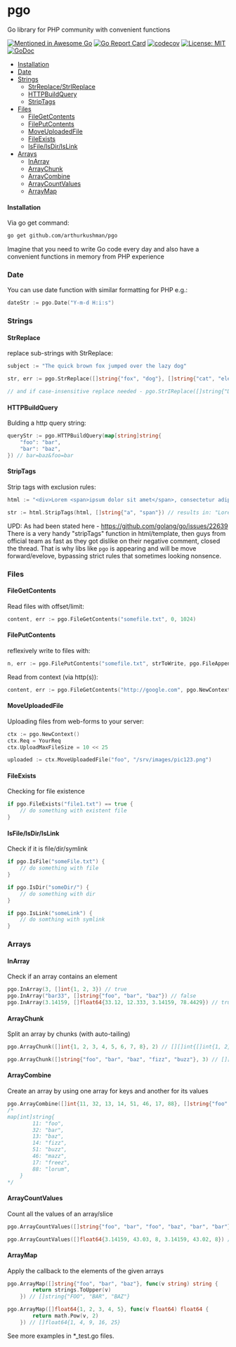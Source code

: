 # pgo
Go library for PHP community with convenient functions

[![Mentioned in Awesome Go](https://awesome.re/mentioned-badge.svg)](https://github.com/avelino/awesome-go)
[![Go Report Card](https://goreportcard.com/badge/github.com/arthurkushman/pgo)](https://goreportcard.com/report/github.com/arthurkushman/pgo)
[![codecov](https://codecov.io/gh/arthurkushman/pgo/branch/master/graph/badge.svg)](https://codecov.io/gh/arthurkushman/pgo)
[![License: MIT](https://img.shields.io/badge/License-MIT-blue.svg)](https://opensource.org/licenses/MIT)
[![GoDoc](https://github.com/golang/gddo/blob/c782c79e0a3c3282dacdaaebeff9e6fd99cb2919/gddo-server/assets/status.svg)](https://godoc.org/github.com/arthurkushman/pgo)

* [Installation](#user-content-installation)
* [Date](#user-content-date)
* [Strings](#user-content-strings)
	* [StrReplace/StrIReplace](#user-content-strreplace)
	* [HTTPBuildQuery](#user-content-httpbuildquery)
	* [StripTags](#user-content-striptags)
* [Files](#user-content-files)
	* [FileGetContents](#user-content-filegetcontents)
	* [FilePutContents](#user-content-fileputcontents)
	* [MoveUploadedFile](#user-content-moveuploadedfile)
	* [FileExists](#user-content-fileexists)
	* [IsFile/IsDir/IsLink](#user-content-isfileisdirislink)
* [Arrays](#user-content-arrays)
	* [InArray](#user-content-inarray)
	* [ArrayChunk](#user-content-arraychunk)
	* [ArrayCombine](#user-content-arraycombine)
	* [ArrayCountValues](#user-content-arraycountvalues)
	* [ArrayMap](#user-content-arraymap)

#### Installation 

Via go get command:
```bash
go get github.com/arthurkushman/pgo
```

Imagine that you need to write Go code every day and also have a convenient functions in memory from PHP experience

### Date
You can use date function with similar formatting for PHP e.g.:

```go
dateStr := pgo.Date("Y-m-d H:i:s")
```

### Strings

#### StrReplace
replace sub-strings with StrReplace:
```go
subject := "The quick brown fox jumped over the lazy dog"

str, err := pgo.StrReplace([]string{"fox", "dog"}, []string{"cat", "elephant"}, subject)

// and if case-insensitive replace needed - pgo.StrIReplace([]string{"DOG", "QuiCK"}, []string{"fox", "slow"}, subject) 
```

#### HTTPBuildQuery
Bulding a http query string:
```go
queryStr := pgo.HTTPBuildQuery(map[string]string{
	"foo": "bar",
	"bar": "baz",
}) // bar=baz&foo=bar
```

#### StripTags
Strip tags with exclusion rules:
```go
html := "<div>Lorem <span>ipsum dolor sit amet</span>, consectetur adipiscing elit, sed do eiusmod <a href=\"http://example.com\">tempor incididunt</a> ut labore <strong>et dolore</strong> magna aliqua.</div>"

str := html.StripTags(html, []string{"a", "span"}) // results in: "Lorem <span>ipsum dolor sit amet</span>, consectetur adipiscing elit, sed do eiusmod <a href=\"http://example.com\">tempor incididunt</a> ut labore et dolore magna aliqua."
```
UPD: As had been stated here - https://github.com/golang/go/issues/22639
There is a very handy "stripTags" function in html/template, then guys from official team as fast as they got dislike on their negative comment, closed the thread.
That is why libs like `pgo` is appearing and will be move forward/evelove, bypassing strict rules that sometimes looking nonsence.

### Files

#### FileGetContents
Read files with offset/limit:
```go
content, err := pgo.FileGetContents("somefile.txt", 0, 1024)
```

#### FilePutContents
reflexively write to files with:
```go
n, err := pgo.FilePutContents("somefile.txt", strToWrite, pgo.FileAppend)
```

Read from context (via http(s)):
```go
content, err := pgo.FileGetContents("http://google.com", pgo.NewContext())
```

#### MoveUploadedFile
Uploading files from web-forms to your server:
```go
ctx := pgo.NewContext()
ctx.Req = YourReq
ctx.UploadMaxFileSize = 10 << 25

uploaded := ctx.MoveUploadedFile("foo", "/srv/images/pic123.png")
```

#### FileExists
Checking for file existence
```go
if pgo.FileExists("file1.txt") == true {
	// do something with existent file
}
```

#### IsFile/IsDir/IsLink
Check if it is file/dir/symlink 
```go 
if pgo.IsFile("someFile.txt") {
	// do something with file
}

if pgo.IsDir("someDir/") {
	// do something with dir
}

if pgo.IsLink("someLink") {
	// do somthing with symlink
}
```

### Arrays

#### InArray
Check if an array contains an element
```go
pgo.InArray(3, []int{1, 2, 3}) // true
pgo.InArray("bar33", []string{"foo", "bar", "baz"}) // false
pgo.InArray(3.14159, []float64{33.12, 12.333, 3.14159, 78.4429}) // true
```

#### ArrayChunk
Split an array by chunks (with auto-tailing)
```go
pgo.ArrayChunk([]int{1, 2, 3, 4, 5, 6, 7, 8}, 2) // [][]int{[]int{1, 2}, []int{3, 4}, []int{5, 6}, []int{7, 8}}

pgo.ArrayChunk([]string{"foo", "bar", "baz", "fizz", "buzz"}, 3) // [][]string{[]string{"foo", "bar", "baz"}, []string{"fizz", "buzz"}}
```

#### ArrayCombine 
Create an array by using one array for keys and another for its values
```go
pgo.ArrayCombine([]int{11, 32, 13, 14, 51, 46, 17, 88}, []string{"foo", "bar", "baz", "fizz", "buzz", "mazz", "freez", "lorum"})
/*
map[int]string{
		11: "foo",
		32: "bar",
		13: "baz",
		14: "fizz",
		51: "buzz",
		46: "mazz",
		17: "freez",
		88: "lorum",
	}	
*/
```

#### ArrayCountValues
Count all the values of an array/slice
```go
pgo.ArrayCountValues([]string{"foo", "bar", "foo", "baz", "bar", "bar"}) // map[string]int{"foo": 2, "bar": 3, "baz": 1}

pgo.ArrayCountValues([]float64{3.14159, 43.03, 8, 3.14159, 43.02, 8}) // map[float64]int{3.14159: 2, 8: 2, 43.03: 1, 43.02: 1}
```

#### ArrayMap
Apply the callback to the elements of the given arrays
```go
pgo.ArrayMap([]string{"foo", "bar", "baz"}, func(v string) string {
		return strings.ToUpper(v)
	}) // []string{"FOO", "BAR", "BAZ"}

pgo.ArrayMap([]float64{1, 2, 3, 4, 5}, func(v float64) float64 {
		return math.Pow(v, 2)
	}) // []float64{1, 4, 9, 16, 25}
```

See more examples in *_test.go files.

